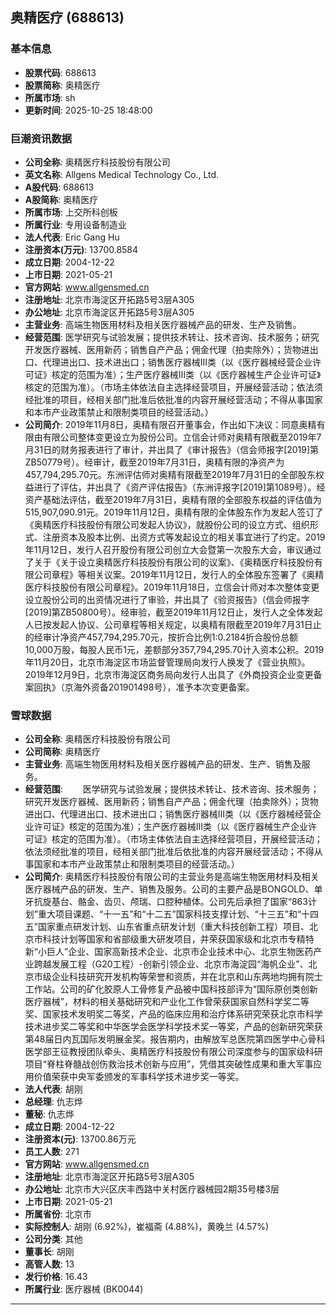 ## 奥精医疗 (688613)

### 基本信息

- **股票代码**: 688613
- **股票简称**: 奥精医疗
- **所属市场**: sh
- **更新时间**: 2025-10-25 18:48:00

### 巨潮资讯数据

- **公司全称**: 奥精医疗科技股份有限公司
- **英文名称**: Allgens Medical Technology Co., Ltd.
- **A股代码**: 688613
- **A股简称**: 奥精医疗
- **所属市场**: 上交所科创板
- **所属行业**: 专用设备制造业
- **法人代表**: Eric Gang Hu
- **注册资本(万元)**: 13700.8584
- **成立日期**: 2004-12-22
- **上市日期**: 2021-05-21
- **官方网站**: www.allgensmed.cn
- **注册地址**: 北京市海淀区开拓路5号3层A305
- **办公地址**: 北京市海淀区开拓路5号3层A305
- **主营业务**: 高端生物医用材料及相关医疗器械产品的研发、生产及销售。
- **经营范围**: 医学研究与试验发展；提供技术转让、技术咨询、技术服务；研究开发医疗器械、医用新药；销售自产产品；佣金代理（拍卖除外）；货物进出口、代理进出口、技术进出口；销售医疗器械Ⅲ类（以《医疗器械经营企业许可证》核定的范围为准）；生产医疗器械Ⅲ类（以《医疗器械生产企业许可证》核定的范围为准）。（市场主体依法自主选择经营项目，开展经营活动；依法须经批准的项目，经相关部门批准后依批准的内容开展经营活动；不得从事国家和本市产业政策禁止和限制类项目的经营活动。）
- **公司简介**: 2019年11月8日，奥精有限召开董事会，作出如下决议：同意奥精有限由有限公司整体变更设立为股份公司。立信会计师对奥精有限截至2019年7月31日的财务报表进行了审计，并出具了《审计报告》（信会师报字[2019]第ZB50779号）。经审计，截至2019年7月31日，奥精有限的净资产为457,794,295.70元。东洲评估师对奥精有限截至2019年7月31日的全部股东权益进行了评估，并出具了《资产评估报告》（东洲评报字[2019]第1089号）。经资产基础法评估，截至2019年7月31日，奥精有限的全部股东权益的评估值为515,907,090.91元。2019年11月12日，奥精有限的全体股东作为发起人签订了《奥精医疗科技股份有限公司发起人协议》，就股份公司的设立方式、组织形式、注册资本及股本比例、出资方式等发起设立的相关事宜进行了约定。2019年11月12日，发行人召开股份有限公司创立大会暨第一次股东大会，审议通过了关于《关于设立奥精医疗科技股份有限公司的议案》、《奥精医疗科技股份有限公司章程》等相关议案。2019年11月12日，发行人的全体股东签署了《奥精医疗科技股份有限公司章程》。2019年11月18日，立信会计师对本次整体变更设立股份公司的出资情况进行了审验，并出具了《验资报告》（信会师报字[2019]第ZB50800号）。经审验，截至2019年11月12日止，发行人之全体发起人已按发起人协议、公司章程等相关规定，以奥精有限截至2019年7月31日止的经审计净资产457,794,295.70元，按折合比例1:0.2184折合股份总额10,000万股，每股人民币1元，差额部分357,794,295.70计入资本公积。2019年11月20日，北京市海淀区市场监督管理局向发行人换发了《营业执照》。2019年12月9日，北京市海淀区商务局向发行人出具了《外商投资企业变更备案回执》（京海外资备201901498号），准予本次变更备案。

### 雪球数据

- **公司全称**: 奥精医疗科技股份有限公司
- **公司简称**: 奥精医疗
- **主营业务**: 高端生物医用材料及相关医疗器械产品的研发、生产、销售及服务。
- **经营范围**: 　　医学研究与试验发展；提供技术转让、技术咨询、技术服务；研究开发医疗器械、医用新药；销售自产产品；佣金代理（拍卖除外）；货物进出口、代理进出口、技术进出口；销售医疗器械Ⅲ类（以《医疗器械经营企业许可证》核定的范围为准）；生产医疗器械Ⅲ类（以《医疗器械生产企业许可证》核定的范围为准）。（市场主体依法自主选择经营项目，开展经营活动；依法须经批准的项目，经相关部门批准后依批准的内容开展经营活动；不得从事国家和本市产业政策禁止和限制类项目的经营活动。）
- **公司简介**: 奥精医疗科技股份有限公司的主营业务是高端生物医用材料及相关医疗器械产品的研发、生产、销售及服务。公司的主要产品是BONGOLD、单牙抗旋基台、骼金、齿贝、颅瑞、口腔种植体。公司先后承担了国家“863计划”重大项目课题、“十一五”和“十二五”国家科技支撑计划、“十三五”和“十四五”国家重点研发计划、山东省重点研发计划（重大科技创新工程）项目、北京市科技计划等国家和省部级重大研发项目，并荣获国家级和北京市专精特新“小巨人”企业、国家高新技术企业、北京市企业技术中心、北京生物医药产业跨越发展工程（G20工程）-创新引领企业、北京市海淀园“海帆企业”、北京市级企业科技研究开发机构等荣誉和资质，并在北京和山东两地均拥有院士工作站。公司的矿化胶原人工骨修复产品被中国科技部评为“国际原创类创新医疗器械”，材料的相关基础研究和产业化工作曾荣获国家自然科学奖二等奖、国家技术发明奖二等奖，产品的临床应用和治疗体系研究荣获北京市科学技术进步奖二等奖和中华医学会医学科学技术奖一等奖，产品的创新研究荣获第48届日内瓦国际发明展金奖。报告期内，由解放军总医院第四医学中心骨科医学部王征教授团队牵头、奥精医疗科技股份有限公司深度参与的国家级科研项目“脊柱脊髓战创伤救治技术创新与应用”，凭借其突破性成果和重大军事应用价值荣获中央军委颁发的军事科学技术进步奖一等奖。
- **法人代表**: 胡刚
- **总经理**: 仇志烨
- **董秘**: 仇志烨
- **成立日期**: 2004-12-22
- **注册资本(元)**: 13700.86万元
- **员工人数**: 271
- **官方网站**: www.allgensmed.cn
- **注册地址**: 北京市海淀区开拓路5号3层A305
- **办公地址**: 北京市大兴区庆丰西路中关村医疗器械园2期35号楼3层
- **上市日期**: 2021-05-21
- **所属省份**: 北京市
- **实际控制人**: 胡刚 (6.92%)，崔福斋 (4.88%)，黄晚兰 (4.57%)
- **公司分类**: 其他
- **董事长**: 胡刚
- **高管人数**: 13
- **发行价格**: 16.43
- **所属行业**: 医疗器械 (BK0044)

---